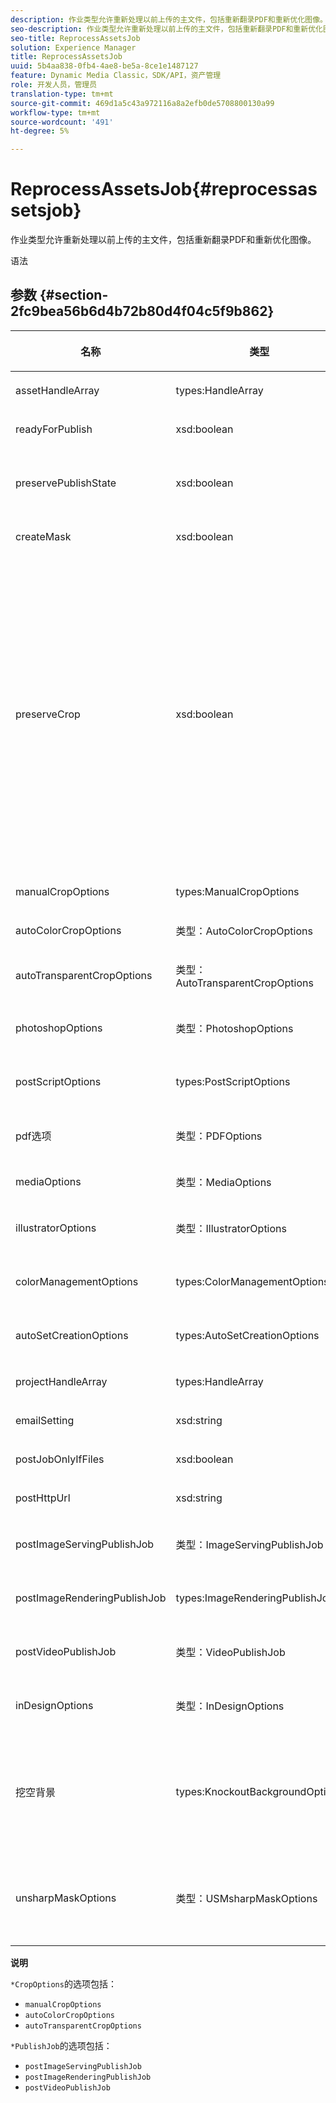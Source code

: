 ```yaml
---
description: 作业类型允许重新处理以前上传的主文件，包括重新翻录PDF和重新优化图像。
seo-description: 作业类型允许重新处理以前上传的主文件，包括重新翻录PDF和重新优化图像。
seo-title: ReprocessAssetsJob
solution: Experience Manager
title: ReprocessAssetsJob
uuid: 5b4aa838-0fb4-4ae8-be5a-8ce1e1487127
feature: Dynamic Media Classic，SDK/API，资产管理
role: 开发人员，管理员
translation-type: tm+mt
source-git-commit: 469d1a5c43a972116a8a2efb0de5708800130a99
workflow-type: tm+mt
source-wordcount: '491'
ht-degree: 5%

---
```



# ReprocessAssetsJob{#reprocessassetsjob}

作业类型允许重新处理以前上传的主文件，包括重新翻录PDF和重新优化图像。

语法

## 参数 {#section-2fc9bea56b6d4b72b80d4f04c5f9b862}

<table id="table_04100BB8ABD84EF68B0A7CE3AD946414"> 
 <thead> 
  <tr> 
   <th colname="col1" class="entry"> <p>名称 </p> </th> 
   <th colname="col2" class="entry"> <p>类型 </p> </th> 
   <th colname="col3" class="entry"> <p>说明 </p> </th> 
  </tr> 
 </thead>
 <tbody> 
  <tr> 
   <td colname="col1"> <p><span class="codeph"> <span class="varname"> assetHandleArray</span> </span> </p> </td> 
   <td colname="col2"> <p><span class="codeph"> types:HandleArray</span> </p> </td> 
   <td colname="col3"> <p>资产句柄。 </p> </td> 
  </tr> 
  <tr> 
   <td colname="col1"> <p><span class="codeph"> <span class="varname"> readyForPublish</span> </span> </p> </td> 
   <td colname="col2"> <p><span class="codeph"> xsd:boolean</span> </p> </td> 
   <td colname="col3"> <p>文件是否已标记为可发布。 </p> </td> 
  </tr> 
  <tr> 
   <td colname="col1"> <p><span class="codeph"> <span class="varname"> preservePublishState</span> </span> </p> </td> 
   <td colname="col2"> <p><span class="codeph"> xsd:boolean</span> </p> </td> 
   <td colname="col3"> <p>控制在覆盖时是否保留现有资源的发布状态。 如果未设置，则使用公司默认设置。 </p> </td> 
  </tr> 
  <tr> 
   <td colname="col1"> <p><span class="codeph"> <span class="varname"> createMask</span> </span> </p> </td> 
   <td colname="col2"> <p><span class="codeph"> xsd:boolean</span> </p> </td> 
   <td colname="col3"> <p>是否创建蒙版。 </p> </td> 
  </tr> 
  <tr> 
   <td colname="col1"> <p><span class="codeph"> <span class="varname"> preserveCrop</span> </span> </p> </td> 
   <td colname="col2"> <p><span class="codeph"> xsd:boolean</span> </p> </td> 
   <td colname="col3"> <p>控制任何现有裁剪定义的保留。 默认为 true。</p> <p>如果您提供manualCropOptions参数和相应的值，则无论preserveCrop值如何，新值（不包括0,0,0）都将应用于资产。</p><p>如果<i>不</i>提供manualCropOptions参数，则保留preserveCrop的值。 并且，如果为true，则保留现有preserveCrop值；如果为false，则删除preserveCrop值。</p><p>示例：</p><p><p>&lt;preservecrop&gt;false&lt;/preservecrop&gt;<br />&lt;manualcropoptions&gt;<br />    &lt;left&gt; 190&lt;/left&gt;<br />    &lt;right&gt; 310&lt;/right&gt;<br />    &lt;top&gt; 160&lt;/top&gt;<br />    &lt;bottom&gt; 120&lt;/bottom&gt;<br />&lt;/manualcropoptions&gt;</p> </td> 
  </tr> 
  <tr> 
   <td colname="col1"> <p><span class="codeph"> <span class="varname"> manualCropOptions</span> </span> </p> </td> 
   <td colname="col2"> <p><span class="codeph"> types:ManualCropOptions</span> </p> </td> 
   <td colname="col3"> <p>手动裁剪选项。 </p> </td> 
  </tr> 
  <tr> 
   <td colname="col1"> <p><span class="codeph"> <span class="varname"> autoColorCropOptions</span> </span> </p> </td> 
   <td colname="col2"> <p><span class="codeph"> 类型：AutoColorCropOptions</span> </p> </td> 
   <td colname="col3"> <p>用于自动裁剪基于颜色的图像的选项。 </p> </td> 
  </tr> 
  <tr> 
   <td colname="col1"> <p><span class="codeph"> <span class="varname"> autoTransparentCropOptions</span> </span> </p> </td> 
   <td colname="col2"> <p><span class="codeph"> 类型：AutoTransparentCropOptions</span> </p> </td> 
   <td colname="col3"> <p>根据透明度从图像边缘删除空白。 </p> </td> 
  </tr> 
  <tr> 
   <td colname="col1"> <p><span class="codeph"> <span class="varname"> photoshopOptions</span> </span> </p> </td> 
   <td colname="col2"> <p><span class="codeph"> 类型：PhotoshopOptions</span> </p> </td> 
   <td colname="col3"> <p>用于将Photoshop文件上传到图像服务器的选项。 </p> </td> 
  </tr> 
  <tr> 
   <td colname="col1"> <p><span class="codeph"> <span class="varname"> postScriptOptions</span> </span> </p> </td> 
   <td colname="col2"> <p><span class="codeph"> types:PostScriptOptions</span> </p> </td> 
   <td colname="col3"> <p>用于将PostScript文件上传到图像服务器的选项。 </p> </td> 
  </tr> 
  <tr> 
   <td colname="col1"> <p><span class="codeph"> <span class="varname"> pdf选项</span> </span> </p> </td> 
   <td colname="col2"> <p><span class="codeph"> 类型：PDFOptions</span> </p> </td> 
   <td colname="col3"> <p>用于将PDF文件上载到图像服务器的选项。 </p> </td> 
  </tr> 
  <tr> 
   <td colname="col1"> <p><span class="codeph"> <span class="varname"> mediaOptions</span> </span> </p> </td> 
   <td colname="col2"> <p><span class="codeph"> 类型：MediaOptions</span> </p> </td> 
   <td colname="col3"> <p>A/V媒体文件选项。 </p> </td> 
  </tr> 
  <tr> 
   <td colname="col1"> <p><span class="codeph"> <span class="varname"> illustratorOptions</span> </span> </p> </td> 
   <td colname="col2"> <p><span class="codeph"> 类型：IllustratorOptions</span> </p> </td> 
   <td colname="col3"> <p>用于将Illustrator文件上传到图像服务器的选项。 </p> </td> 
  </tr> 
  <tr> 
   <td colname="col1"> <p><span class="codeph"> <span class="varname"> colorManagementOptions</span> </span> </p> </td> 
   <td colname="col2"> <p><span class="codeph"> types:ColorManagementOptions</span> </p> </td> 
   <td colname="col3"> <p>可在上载过程中指定的选项。 该设置会影响对上载的颜色的管理方式。 </p> </td> 
  </tr> 
  <tr> 
   <td colname="col1"> <p><span class="codeph"> <span class="varname"> autoSetCreationOptions</span> </span> </p> </td> 
   <td colname="col2"> <p><span class="codeph"> types:AutoSetCreationOptions</span> </p> </td> 
   <td colname="col3"> <p>要应用于已上载文件的自动设置生成脚本的数组。 </p> </td> 
  </tr> 
  <tr> 
   <td colname="col1"> <p><span class="codeph"> <span class="varname"> projectHandleArray</span> </span> </p> </td> 
   <td colname="col2"> <p><span class="codeph"> types:HandleArray</span> </p> </td> 
   <td colname="col3"> <p>一组项目句柄。 </p> </td> 
  </tr> 
  <tr> 
   <td colname="col1"> <p><span class="codeph"> <span class="varname"> emailSetting</span> </span> </p> </td> 
   <td colname="col2"> <p><span class="codeph"> xsd:string</span> </p> </td> 
   <td colname="col3"> <p>电子邮件设置选项。 </p> </td> 
  </tr> 
  <tr> 
   <td colname="col1"> <p><span class="codeph"> <span class="varname"> postJobOnlyIfFiles</span> </span> </p> </td> 
   <td colname="col2"> <p><span class="codeph"> xsd:boolean</span> </p> </td> 
   <td colname="col3"> <p>是否仅上载文件。 </p> </td> 
  </tr> 
  <tr> 
   <td colname="col1"> <p><span class="codeph"> <span class="varname"> postHttpUrl</span> </span> </p> </td> 
   <td colname="col2"> <p><span class="codeph"> xsd:string</span> </p> </td> 
   <td colname="col3"> <p>文件上载位置的URL。 </p> </td> 
  </tr> 
  <tr> 
   <td colname="col1"> <p><span class="codeph"> <span class="varname"> postImageServingPublishJob</span> </span> </p> </td> 
   <td colname="col2"> <p><span class="codeph"> 类型：ImageServingPublishJob</span> </p> </td> 
   <td colname="col3"> <p>上载完成后要运行的图像服务发布作业的作业详细信息。 </p> </td> 
  </tr> 
  <tr> 
   <td colname="col1"> <p><span class="codeph"> <span class="varname"> postImageRenderingPublishJob</span> </span> </p> </td> 
   <td colname="col2"> <p><span class="codeph"> types:ImageRenderingPublishJob</span> </p> </td> 
   <td colname="col3"> <p>要在上载完成后运行的图像渲染发布作业的作业详细信息。 </p> </td> 
  </tr> 
  <tr> 
   <td colname="col1"> <p><span class="codeph"> <span class="varname"> postVideoPublishJob</span> </span> </p> </td> 
   <td colname="col2"> <p><span class="codeph"> 类型：VideoPublishJob</span> </p> </td> 
   <td colname="col3"> <p>要在上载完成后运行的视频发布作业的作业详细信息。 </p> </td> 
  </tr> 
  <tr> 
   <td colname="col1"> <p><span class="codeph"> <span class="varname"> inDesignOptions</span> </span> </p> </td> 
   <td colname="col2"> <p><span class="codeph"> 类型：InDesignOptions</span> </p> </td> 
   <td colname="col3"> <p>用于将InDesign文件上传到图像服务器的选项。 </p> </td> 
  </tr> 
  <tr> 
   <td colname="col1"> <p><span class="codeph"> <span class="varname"> 挖空背景</span> </span> </p> </td> 
   <td colname="col2"> <p><span class="codeph"> types:KnockoutBackgroundOptions</span> </p> </td> 
   <td colname="col3"> <p>遮住所选图像的背景。 这样，您就可以在主题图像外部以透明方式将它们叠加到其他图层中。 </p> <p>可选。 </p> <p>请参阅<a href="../../types/c-data-types/r-knockout-background-options.md#reference-9196371848964d91842b337640791c9c" format="dita" scope="local"> KnockoutBackgroundOptions</a> </p> </td> 
  </tr> 
  <tr> 
   <td colname="col1"> <p><span class="codeph"> <span class="varname"> unsharpMaskOptions</span> </span> </p> </td> 
   <td colname="col2"> <p><span class="codeph"> 类型：USMsharpMaskOptions</span> </p> </td> 
   <td colname="col3"> <p>用于在创建优化金字塔TIF文件时控制USM锐化设置的选项。 使用这些设置有助于提高图像锐度。 </p> <p>请参阅<a href="https://experienceleague.adobe.com/docs/dynamic-media-developer-resources/image-production-api/data-types/r-unsharp-mask-options.html"> UsmarpMaskOptions</a>。 </p> </td> 
  </tr> 
 </tbody> 
</table>

**说明**

`*CropOptions`的选项包括：

* `manualCropOptions`
* `autoColorCropOptions`
* `autoTransparentCropOptions`

`*PublishJob`的选项包括：

* `postImageServingPublishJob`
* `postImageRenderingPublishJob`
* `postVideoPublishJob`

